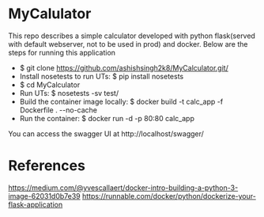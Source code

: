 # MyCalulator
This repo describes a simple calculator developed with python flask(served with default webserver, not to be used in prod) and docker.
Below are the steps for running this application

  - $ git clone https://github.com/ashishsingh2k8/MyCalculator.git/
  - Install nosetests to run UTs: $ pip install nosetests
  - $ cd MyCalculator
  - Run UTs: $ nosetests -sv test/
  - Build the container image locally: $ docker build -t calc_app -f Dockerfile . --no-cache 
  - Run the container: $ docker run -d -p 80:80 calc_app
 
You can access the swagger UI at http://localhost/swagger/


# References
https://medium.com/@yvescallaert/docker-intro-building-a-python-3-image-62031d0b7e39
https://runnable.com/docker/python/dockerize-your-flask-application
